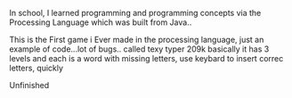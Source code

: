 In school, I  learned programming and programming concepts via the Processing Language which was built from Java..



This is the First game i Ever made in the processing language, just an example of code...lot of bugs.. 
called texy typer 209k basically it has 3 levels and each is a word with missing letters, use keybard to insert correc letters, quickly 


Unfinished
